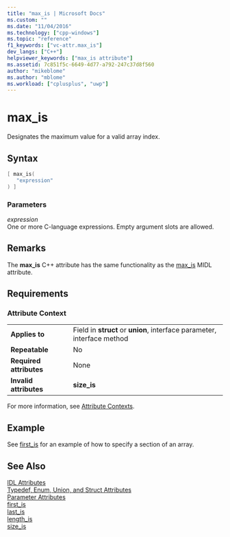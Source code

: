 ```yaml
---
title: "max_is | Microsoft Docs"
ms.custom: ""
ms.date: "11/04/2016"
ms.technology: ["cpp-windows"]
ms.topic: "reference"
f1_keywords: ["vc-attr.max_is"]
dev_langs: ["C++"]
helpviewer_keywords: ["max_is attribute"]
ms.assetid: 7c851f5c-6649-4d77-a792-247c37d8f560
author: "mikeblome"
ms.author: "mblome"
ms.workload: ["cplusplus", "uwp"]
---
```

# max_is
Designates the maximum value for a valid array index.  
  
## Syntax  
  
```cpp  
[ max_is(  
   "expression"  
) ]  
```  
  
### Parameters  
 *expression*  
 One or more C-language expressions. Empty argument slots are allowed.  
  
## Remarks  
 The **max_is** C++ attribute has the same functionality as the [max_is](http://msdn.microsoft.com/library/windows/desktop/aa367074) MIDL attribute.  
  
## Requirements  
  
### Attribute Context  
  
|||  
|-|-|  
|**Applies to**|Field in **struct** or **union**, interface parameter, interface method|  
|**Repeatable**|No|  
|**Required attributes**|None|  
|**Invalid attributes**|**size_is**|  
  
 For more information, see [Attribute Contexts](../windows/attribute-contexts.md).  
  
## Example  
 See [first_is](../windows/first-is.md) for an example of how to specify a section of an array.  
  
## See Also  
 [IDL Attributes](../windows/idl-attributes.md)   
 [Typedef, Enum, Union, and Struct Attributes](../windows/typedef-enum-union-and-struct-attributes.md)   
 [Parameter Attributes](../windows/parameter-attributes.md)   
 [first_is](../windows/first-is.md)   
 [last_is](../windows/last-is.md)   
 [length_is](../windows/length-is.md)   
 [size_is](../windows/size-is.md)   